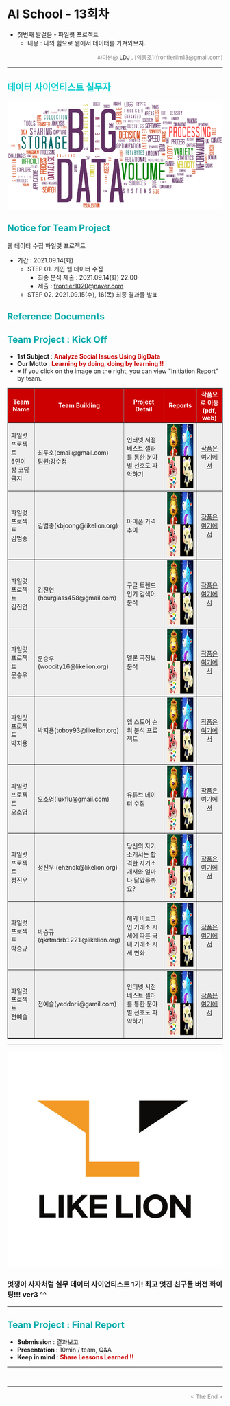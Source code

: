 
# AI School - 13회차
* 첫번째 발걸음 - 파일럿 프로젝트
  * 내용 : 나의 힘으로 웹에서 데이터를 가져와보자.

<div align='right'>
    <font size=2 color='gray'>파이썬@ <font color='blue'>
       <a href='https://www.facebook.com/dongjo.lim.7'>LDJ</a>
    </font>, [임동조](frontierlim13@gmail.com)</font></div>
<hr>

<h2><font color="#00CCCC"><b>데이터 사이언티스트 실무자</b></font></h2>

<img src="./images/BigData_Project.png">

## <font color='#00AAAA'>Notice for Team Project</font>

웹 데이터 수집 파일럿 프로젝트
* 기간 : 2021.09.14(화)<br>
  * STEP 01. 개인 웹 데이터 수집
    * 최종 분석 제출 : 2021.09.14(화) 22:00
	* 제출 : frontier1020@naver.com
  * STEP 02. 2021.09.15(수), 16(목) 최종 결과물 발표<br>

## <font color='#00AAAA'>Reference Documents</font>

##  <font color='#00AAAA'>Team Project : Kick Off</font>

- <b>1st Subject </b>: <font color='#CC0000'><b>Analyze Social Issues Using BigData </b></font>
- <b>Our Motto   </b>: <font color='#CC0000'><b>Learning by doing, doing by learning !! </b></font>
- ※ If you click on the image on the right, you can view "Initiation Report" by team.

<div align="left">
<table border=1 bgcolor="#EEEEEE">
	<tr bgcolor="#CC0000">
		<td width="100">
		<div align="center"><font color="#FFFFFF"><b>Team Name</b></font></div>
		</td>
		<td width="100">
		<div align="center"><font color="#FFFFFF"><b>Team Building</b></font></div>
		</td>
		<td width="300">
		<div align="center"><font color="#FFFFFF"><b>Project Detail</b></font></div>
		</td>
		<td width="120">
		<div align="center"><font color="#FFFFFF"><b>Reports</b></font></div>
		</td>
		<td width="120">
		<div align="center"><font color="#FFFFFF"><b>작품으로 이동(pdf, web)</b></font></div>
		</td>
	</tr>
	<tr>
		<td>
        <div align="left"> 파일럿 프로젝트 <br/>5인이상 코딩금지<br/> 
            <b></b>
		</div>
		</td>
		<td>
            <div align="left">최두호(email@gmail.com)<br/>팀원:강수정</div>
        </td>
		<td>
			<div align="left"> 인터넷 서점 베스트 셀러를 통한 분야별 선호도 파악하기 </div></td>
		<td>
            <div align="center"> <a href="">
				<img src='images/leaf_forest.jpg' width=300 height=150  alt="모여봐요나뭇잎숲"></a>    
            </div>
        </td>
		<td>
            <div align="center"> 
			<a href="">작품은 <br>여기에서</a>    
            </div>
        </td>
	</tr>
	<tr>
		<td>
        <div align="left"> 파일럿 프로젝트 <br/>김범중<br/> 
            <b></b>
		</div>
		</td>
		<td>
            <div align="left">김범중(kbjoong@likelion.org)<br/></div>
        </td>
		<td>
			<div align="left"> 아이폰 가격 추이 </div></td>
		<td>
            <div align="center"> <a href="">
				<img src='images/leaf_forest.jpg' width=300 height=150  alt="모여봐요나뭇잎숲"></a>    
            </div>
        </td>
		<td>
            <div align="center"> 
			<a href="">작품은 <br>여기에서</a>    
            </div>
        </td>
	</tr>
	<tr>
		<td>
        <div align="left"> 파일럿 프로젝트 <br/>김진연<br/> 
            <b></b>
		</div>
		</td>
		<td>
            <div align="left">김진연(hourglass458@gmail.com)<br/></div>
        </td>
		<td>
			<div align="left"> 구글 트렌드 인기 검색어 분석 </div></td>
		<td>
            <div align="center"> <a href="">
				<img src='images/leaf_forest.jpg' width=300 height=150  alt="모여봐요나뭇잎숲"></a>    
            </div>
        </td>
		<td>
            <div align="center"> 
			<a href="">작품은 <br>여기에서</a>    
            </div>
        </td>
	</tr>
	<tr>
		<td>
        <div align="left"> 파일럿 프로젝트 <br/>문승우<br/> 
            <b></b>
		</div>
		</td>
		<td>
            <div align="left">문승우(woocity16@likelion.org)<br/></div>
        </td>
		<td>
			<div align="left"> 멜론 곡정보 분석 </div></td>
		<td>
            <div align="center"> <a href="">
				<img src='images/leaf_forest.jpg' width=300 height=150  alt="모여봐요나뭇잎숲"></a>    
            </div>
        </td>
		<td>
            <div align="center"> 
			<a href="">작품은 <br>여기에서</a>    
            </div>
        </td>
	</tr>
	<tr>
		<td>
        <div align="left"> 파일럿 프로젝트 <br/>박지용<br/> 
            <b></b>
		</div>
		</td>
		<td>
            <div align="left">박지용(toboy93@likelion.org)<br/></div>
        </td>
		<td>
			<div align="left"> 앱 스토어 순위 분석 프로젝트 </div></td>
		<td>
            <div align="center"> <a href="">
				<img src='images/leaf_forest.jpg' width=300 height=150  alt="모여봐요나뭇잎숲"></a>    
            </div>
        </td>
		<td>
            <div align="center"> 
			<a href="">작품은 <br>여기에서</a>    
            </div>
        </td>
	</tr>
	<tr>
		<td>
        <div align="left"> 파일럿 프로젝트 <br/>오소영<br/> 
            <b></b>
		</div>
		</td>
		<td>
            <div align="left">오소영(luxflu@gmail.com)<br/></div>
        </td>
		<td>
			<div align="left"> 유튜브 데이터 수집 </div></td>
		<td>
            <div align="center"> <a href="">
				<img src='images/leaf_forest.jpg' width=300 height=150  alt="모여봐요나뭇잎숲"></a>    
            </div>
        </td>
		<td>
            <div align="center"> 
			<a href="">작품은 <br>여기에서</a>    
            </div>
        </td>
	</tr>
	<tr>
		<td>
        <div align="left"> 파일럿 프로젝트 <br/>정진우<br/> 
            <b></b>
		</div>
		</td>
		<td>
            <div align="left">정진우 (ehzndk@likelion.org)<br/></div>
        </td>
		<td>
			<div align="left"> 당신의 자기소개서는 합격한 자기소개서와 얼마나 닮았을까요? </div></td>
		<td>
            <div align="center"> <a href="">
				<img src='images/leaf_forest.jpg' width=300 height=150  alt="모여봐요나뭇잎숲"></a>    
            </div>
        </td>
		<td>
            <div align="center"> 
			<a href="">작품은 <br>여기에서</a>    
            </div>
        </td>
	</tr>
	<tr>
		<td>
        <div align="left"> 파일럿 프로젝트 <br/>박승규<br/> 
            <b></b>
		</div>
		</td>
		<td>
            <div align="left">박승규(qkrtmdrb1221@likelion.org)<br/></div>
        </td>
		<td>
			<div align="left"> 해외 비트코인 거래소 시세에 따른 국내 거래소 시세 변화 </div></td>
		<td>
            <div align="center"> <a href="">
				<img src='images/leaf_forest.jpg' width=300 height=150  alt="모여봐요나뭇잎숲"></a>    
            </div>
        </td>
		<td>
            <div align="center"> 
			<a href="">작품은 <br>여기에서</a>    
            </div>
        </td>
	</tr>
	<tr>
		<td>
        <div align="left"> 파일럿 프로젝트 <br/>전예슬<br/> 
            <b></b>
		</div>
		</td>
		<td>
            <div align="left">전예슬(yeddorii@gamil.com)<br/></div>
        </td>
		<td>
			<div align="left"> 인터넷 서점 베스트 셀러를 통한 분야별 선호도 파악하기 </div></td>
		<td>
            <div align="center"> <a href="">
				<img src='images/leaf_forest.jpg' width=300 height=150  alt="모여봐요나뭇잎숲"></a>    
            </div>
        </td>
		<td>
            <div align="center"> 
			<a href="">작품은 <br>여기에서</a>    
            </div>
        </td>
	</tr>
</table>
</div>
<hr>

[![Video Label](images/basiclogo_E_H_노션.jpg)](____) 
### 멋쟁이 사자처럼 실무 데이터 사이언티스트 1기!  최고 멋진 친구들 버전 화이팅!!! ver3 ^^

<hr>

##  <font color='#00AAAA'>Team Project : Final Report</font>
- <b>Submission   </b>: 결과보고
- <b>Presentation </b>: 10min / team, Q&A
- <b>Keep in mind </b>: <font color='#CC0000'><b> Share Lessons Learned !! </b></font>

<hr>

<br>
<hr>
<div align='right'><font size=2 color='gray'> &lt; The End &gt; </font></div>
